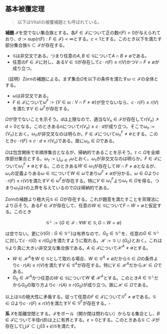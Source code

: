 
## 基本被覆定理

> 以下はVitaliの被覆補題とも呼ばれている。

__補題__ $\mathscr{F}$を空でない集合族とする。各$F\in\mathscr{F}$について正の数$r(F)\gt 0$が与えられており、$d:=\mathrm{sup}\lbrace r(F) : F\in\mathscr{F} \rbrace\lt\infty$とする。$c\lt 1$とする。このとき以下を満たす部分集合族$\mathscr{G}\subset\mathscr{F}$が存在する。

- $\mathscr{G}$は非交叉である。つまり任意の$A, B\in\mathscr{G}$について$A\cap B\neq\emptyset$である。
- 任意の$F\in\mathscr{F}$に対し、ある$V\in\mathscr{G}$が存在して$c\cdot r(F)\le r(V)$かつ$V\cap F\neq\emptyset$が成り立つ。

（証明）Zornの補題による。まず集合$\Omega$を以下の条件を満たす$\omega\subset\mathscr{F}$の全体とする。

- $\omega$は非交叉である。
- $F\in\mathscr{F}$について$\omega^{F}:=\lbrace V\in\omega : V\cap F\neq\emptyset \rbrace$が空でないなら、$c\cdot r(F)\le r(V)$を満たす$V\in\omega^{F}$が存在する。

$\Omega$が空でないことを示そう。$d$は上限なので、適当な$V_{n}\in\mathscr{F}$が存在して$r(V_{n})\nearrow d\gt 0$となる。このときある$n$について$r(V_{n})\ge c\cdot d$が成り立つ。そこで$\omega_{n}:=\lbrace V_{n} \rbrace$とおく。$\omega_{n}$が非交叉なのは明らか。$F\in\mathscr{F}$について$\omega_{n}^{F}\neq\emptyset$とする。このとき$c\cdot r(F)\le c\cdot d\le r(V_{n})$である。故に$\omega_{n}\in\Omega$である。

$\Omega$は包含関係で半順序集合となるが、帰納的であることを示そう。$\tau\subset\Omega$を全順序部分集合とする。$\omega_{\tau}:=\bigcup_{\omega\in\tau}\omega$とおく。$\omega_{\tau}$が非交叉なのは明らか。$F\in\mathscr{F}$について$\omega_{\tau}^{F}\neq\emptyset$とする。このときある$W\in\omega_{\tau}$が存在して$W\cap F\neq\emptyset$となるが、$\omega_{\tau}$の定義よりある$\omega\in\tau$について$W\in\omega$であり$\omega^{F}\neq\emptyset$が分かる。$\omega\in\Omega$より$c\cdot r(F)\le r(V)$を満たす$V\in\omega^{F}$が存在する。特に$V\in\omega_{\tau}^{F}$より$\omega_{\tau}\in\Omega$を得る。つまり$\omega_{\tau}$は$\tau$の上界を与えているので$\Omega$は帰納的である。

Zornの補題より極大元$\mathscr{G}\in\Omega$が存在する。これが題意を満たすことを背理法により示そう。ある$F\in\mathscr{F}$が存在して、任意の$W\in\mathscr{G}$について$F\cap W=\emptyset$と仮定する。このとき

$$
\mathscr{G}^{\perp}:=\lbrace G\in\mathscr{F} : \forall W\in\mathscr{G}, G\cap W=\emptyset \rbrace
$$

は空でない。更に$\lbrace r(G) : G\in\mathscr{G}^{\perp} \rbrace$は有界なので、$G_{0}\in\mathscr{G}^{\perp}$を、任意の$G\in\mathscr{G}^{\perp}$に対して$c\cdot r(G)\le r(G_{0})$を満たすように取れる。$\mathscr{H}:=\mathscr{G}\cup\lbrace G_{0} \rbrace$とおく。これは$\mathscr{G}$より真に大きい非交叉な集合族である。$A\in\mathscr{F}$について$\mathscr{H}^{A}\neq\emptyset$とする。

- $W\in\mathscr{H}^{A}$を$W\in\mathscr{G}$として取れる場合、$W\in\mathscr{G}^{A}\neq\emptyset$だから$\mathscr{G}\in\Omega$の条件より$c\cdot r(A)\le r(V)$を満たす$V\in\mathscr{G}^{A}$が存在する。特に$V\in\mathscr{H}^{A}$だから$\mathscr{H}\in\Omega$である。
- $G_{0}\in\mathscr{H}^{A}$かつ任意の$W\in\mathscr{G}$について$W\notin\mathscr{H}^{A}$とする。このとき$A\in\mathscr{G}^{\perp}$だから$G_{0}$の取り方より$c\cdot r(A)\le r(G_{0})$が成り立つ。故に$\mathscr{H}\in\Omega$である。

以上は$\mathscr{G}$の極大性に矛盾する。従って任意の$F\in\mathscr{F}$について$\mathscr{G}^{F}\neq\emptyset$である。$\mathscr{G}\in\Omega$より$c\cdot r(F)\le r(V)$を満たす$V\in\mathscr{G}^{F}$が存在する。$\square$

__系__ $X$を距離空間とする。$\mathscr{F}$をボール（開か閉は問わない）からなる集合とし、$B\in\mathscr{F}$について半径$r(B)$は上に有界とする。$\varepsilon\gt 0$とする。このときある$\mathscr{G}\subset\mathscr{F}$が存在して$\bigcup\mathscr{F}\subset\bigcup (3+\varepsilon)\mathscr{G}$を満たす。
